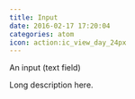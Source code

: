 ```yaml
---
title: Input
date: 2016-02-17 17:20:04
categories: atom
icon: action:ic_view_day_24px
---
```


An input (text field)
<!-- more -->
Long description here.
